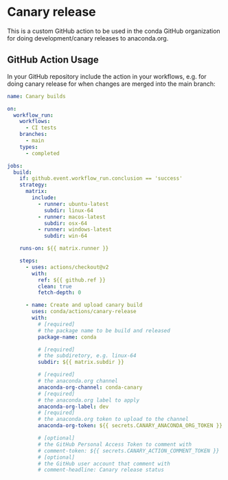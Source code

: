 # Canary release

This is a custom GitHub action to be used in the conda GitHub organization
for doing development/canary releases to anaconda.org.

## GitHub Action Usage

In your GitHub repository include the action in your workflows,
e.g. for doing canary release for when changes are merged into the main
branch:

```yaml
name: Canary builds

on:
  workflow_run:
    workflows:
      - CI tests
    branches:
      - main
    types:
      - completed

jobs:
  build:
    if: github.event.workflow_run.conclusion == 'success'
    strategy:
      matrix:
        include:
          - runner: ubuntu-latest
            subdir: linux-64
          - runner: macos-latest
            subdir: osx-64
          - runner: windows-latest
            subdir: win-64

    runs-on: ${{ matrix.runner }}

    steps:
      - uses: actions/checkout@v2
        with:
          ref: ${{ github.ref }}
          clean: true
          fetch-depth: 0

      - name: Create and upload canary build
        uses: conda/actions/canary-release
        with:
          # [required]
          # the package name to be build and released
          package-name: conda

          # [required]
          # the subdiretory, e.g. linux-64
          subdir: ${{ matrix.subdir }}

          # [required]
          # the anaconda.org channel
          anaconda-org-channel: conda-canary
          # [required]
          # the anaconda.org label to apply
          anaconda-org-label: dev
          # [required]
          # the anaconda.org token to upload to the channel
          anaconda-org-token: ${{ secrets.CANARY_ANACONDA_ORG_TOKEN }}

          # [optional]
          # the GitHub Personal Access Token to comment with
          # comment-token: ${{ secrets.CANARY_ACTION_COMMENT_TOKEN }}
          # [optional]
          # the GitHub user account that comment with
          # comment-headline: Canary release status
```

